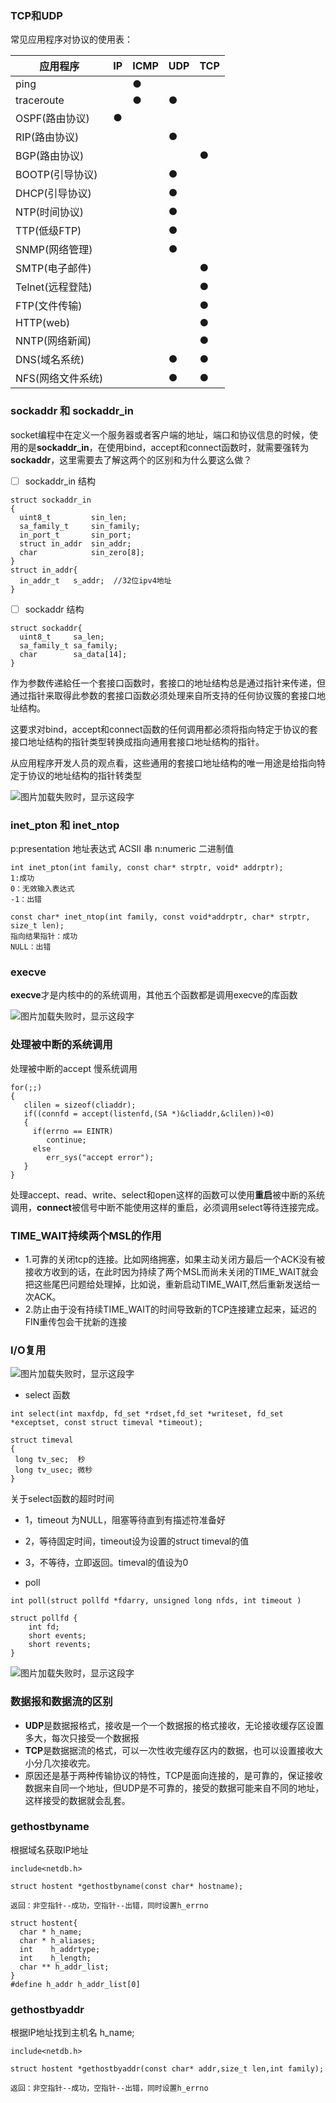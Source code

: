 ### TCP和UDP

常见应用程序对协议的使用表：

|应用程序|IP|ICMP|UDP|TCP|
|-|-|-|-|-|
|ping||●|||
|traceroute||●|●||
|OSPF(路由协议)|●||||
|RIP(路由协议)|||●||
|BGP(路由协议)||||●|
|BOOTP(引导协议)|||●||
|DHCP(引导协议)|||●||
|NTP(时间协议)|||●||
|TTP(低级FTP)|||●||
|SNMP(网络管理)|||●||
|SMTP(电子邮件)||||●|
|Telnet(远程登陆)||||●|
|FTP(文件传输)||||●|
|HTTP(web)||||●|
|NNTP(网络新闻)||||●|
|DNS(域名系统)|||●|●|
|NFS(网络文件系统)|||●|●|


### sockaddr 和 sockaddr_in
socket编程中在定义一个服务器或者客户端的地址，端口和协议信息的时候，使用的是**sockaddr_in**，在使用bind，accept和connect函数时，就需要强转为**sockaddr**，这里需要去了解这两个的区别和为什么要这么做？

- [ ] sockaddr_in 结构
```
struct sockaddr_in
{
  uint8_t         sin_len;
  sa_family_t     sin_family;
  in_port_t       sin_port;
  struct in_addr  sin_addr;
  char            sin_zero[8];
}
struct in_addr{
  in_addr_t   s_addr;  //32位ipv4地址
}
```
- [ ] sockaddr 结构
```
struct sockaddr{
  uint8_t     sa_len;
  sa_family_t sa_family;
  char        sa_data[14];
}
```
作为参数传递給任一个套接口函数时，套接口的地址结构总是通过指针来传递，但通过指针来取得此参数的套接口函数必须处理来自所支持的任何协议簇的套接口地址结构。

这要求对bind，accept和connect函数的任何调用都必须将指向特定于协议的套接口地址结构的指针类型转换成指向通用套接口地址结构的指针。

从应用程序开发人员的观点看，这些通用的套接口地址结构的唯一用途是给指向特定于协议的地址结构的指针转类型

<img src="https://github.com/ShireHong/Doraemon/blob/master/UNP/source/%E5%9C%B0%E5%9D%80%E7%BB%93%E6%9E%84.png"  
    alt="图片加载失败时，显示这段字"/>

### inet_pton 和 inet_ntop

p:presentation 地址表达式 ACSII 串
n:numeric 二进制值

```
int inet_pton(int family, const char* strptr, void* addrptr);
1:成功
0：无效输入表达式
-1：出错

const char* inet_ntop(int family, const void*addrptr, char* strptr, size_t len);
指向结果指针：成功
NULL：出错
```
### execve
**execve**才是内核中的的系统调用，其他五个函数都是调用execve的库函数

<img src="https://github.com/ShireHong/Doraemon/blob/master/UNP/source/execve.png"  
    alt="图片加载失败时，显示这段字"/>
### 处理被中断的系统调用
处理被中断的accept
慢系统调用
```
for(;;)
{
   clilen = sizeof(cliaddr);
   if((connfd = accept(listenfd,(SA *)&cliaddr,&clilen))<0)
   {
     if(errno == EINTR)
        continue;
     else
        err_sys("accept error");
   }
}
```
处理accept、read、write、select和open这样的函数可以使用**重启**被中断的系统调用，**connect**被信号中断不能使用这样的重启，必须调用select等待连接完成。

### TIME_WAIT持续两个MSL的作用
- 1.可靠的关闭tcp的连接。比如网络拥塞，如果主动关闭方最后一个ACK没有被接收方收到的话，在此时因为持续了两个MSL而尚未关闭的TIME_WAIT就会把这些尾巴问题给处理掉，比如说，重新启动TIME_WAIT,然后重新发送给一次ACK。
- 2.防止由于没有持续TIME_WAIT的时间导致新的TCP连接建立起来，延迟的FIN重传包会干扰新的连接

### I/O复用

<img src="https://github.com/ShireHong/Doraemon/blob/master/UNP/source/五个IO模型比较.png"  
    alt="图片加载失败时，显示这段字"/>
 
 - select 函数
 ```
 int select(int maxfdp, fd_set *rdset,fd_set *writeset, fd_set *exceptset, const struct timeval *timeout);
 
struct timeval
{
  long tv_sec;  秒
  long tv_usec; 微秒
}
 ```
 关于select函数的超时时间
 - 1，timeout 为NULL，阻塞等待直到有描述符准备好
 - 2，等待固定时间，timeout设为设置的struct timeval的值
 - 3，不等待，立即返回。timeval的值设为0

- poll
```
int poll(struct pollfd *fdarry, unsigned long nfds, int timeout )

struct pollfd {
    int fd;
    short events;
    short revents;
}
```
<img src="https://github.com/ShireHong/Doraemon/blob/master/UNP/source/poll_events.png"  
    alt="图片加载失败时，显示这段字"/>

### 数据报和数据流的区别
- **UDP**是数据报格式，接收是一个一个数据报的格式接收，无论接收缓存区设置多大，每次只接受一个数据报
- **TCP**是数据据流的格式，可以一次性收完缓存区内的数据，也可以设置接收大小分几次接收完。
- 原因还是基于两种传输协议的特性，TCP是面向连接的，是可靠的，保证接收数据来自同一个地址，但UDP是不可靠的，接受的数据可能来自不同的地址，这样接受的数据就会乱套。

### gethostbyname

根据域名获取IP地址
```
include<netdb.h>

struct hostent *gethostbyname(const char* hostname);

返回：非空指针--成功，空指针--出错，同时设置h_errno

struct hostent{
  char * h_name;
  char * h_aliases;
  int    h_addrtype;
  int    h_length;
  char ** h_addr_list;
}
#define h_addr h_addr_list[0]

```

### gethostbyaddr 

根据IP地址找到主机名 h_name;

```
include<netdb.h>

struct hostent *gethostbyaddr(const char* addr,size_t len,int family);

返回：非空指针--成功，空指针--出错，同时设置h_errno
```

